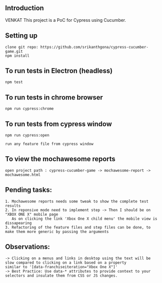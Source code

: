 ## Introduction
VENKAT
This project is a PoC for Cypress using Cucumber.

## Setting up
```
clone git repo: https://github.com/srikanthgona/cypress-cucumber-game.git
npm install
```  

## To run tests in Electron (headless)
```
npm test
```

## To run tests in chrome browser
```
npm run cypress:chrome
```

## To run tests from cypress window
```
npm run cypress:open

run any feature file from cypress window
```

## To view the mochawesome reports
```
open project path : cypress-cucumber-game⁩ -> ⁨mochawesome-report⁩ -> mochawesome.html
```

## Pending tasks:
```
1. Mochawesome reports needs some tweak to show the complete test results
2. In reponsive mode need to implement step -> Then I should be on "XBOX ONE X" mobile page
   As on clicking the link 'Xbox One X child menu' the mobile view is dissapearing
3. Refactoring of the feature files and step files can be done, to make them more generic by passing the arguments
```

## Observations:
```
-> Clicking on a menus and links in desktop using the text will be slow compared to clicking on a link based on a property
similar to '[data-franchiseiteration="Xbox One X"]'
-> Best Practice: Use data-* attributes to provide context to your selectors and insulate them from CSS or JS changes.
```
